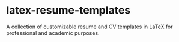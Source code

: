# latex-resume-templates
A collection of customizable resume and CV templates in LaTeX for professional and academic purposes.

